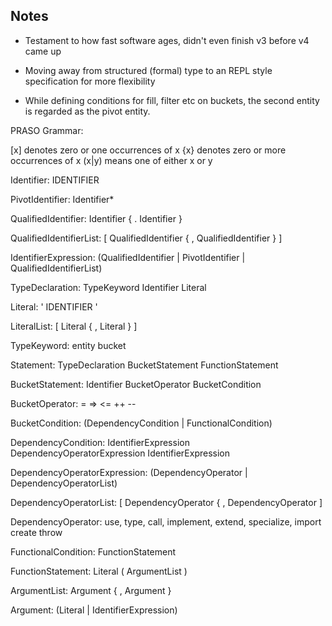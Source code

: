 Notes
-----

* Testament to how fast software ages, didn't even finish v3 before v4 came up
* Moving away from structured (formal) type to an REPL style specification for more flexibility


* While defining conditions for fill, filter etc on buckets, the second entity is regarded as the pivot entity.


PRASO Grammar:

[x] denotes zero or one occurrences of x
{x} denotes zero or more occurrences of x
(x|y) means one of either x or y


Identifier:
    IDENTIFIER

PivotIdentifier:
	Identifier*

QualifiedIdentifier:
    Identifier { . Identifier }
    
QualifiedIdentifierList:
    [ QualifiedIdentifier { , QualifiedIdentifier } ]
    
IdentifierExpression:
    (QualifiedIdentifier | PivotIdentifier | QualifiedIdentifierList)
    
TypeDeclaration:
    TypeKeyword Identifier Literal
       
Literal:
    ' IDENTIFIER '
    
LiteralList:
    [ Literal { , Literal } ]
    
TypeKeyword:
    entity
    bucket

Statement:
    TypeDeclaration
    BucketStatement
    FunctionStatement
    
BucketStatement:
    Identifier BucketOperator BucketCondition
    
BucketOperator:
    =
    =>
    <=
    ++
    --
    
BucketCondition:
    (DependencyCondition | FunctionalCondition)
    
DependencyCondition:
    IdentifierExpression DependencyOperatorExpression IdentifierExpression
    
DependencyOperatorExpression:
    (DependencyOperator | DependencyOperatorList)
    
DependencyOperatorList:
    [ DependencyOperator { , DependencyOperator ]   
     
DependencyOperator:
    use,
    type,
    call,
    implement,
    extend,
    specialize,
    import
    create
    throw

FunctionalCondition:
    FunctionStatement
    
FunctionStatement:
    Literal ( ArgumentList )

ArgumentList:
    Argument { , Argument }

Argument:
    (Literal | IdentifierExpression)
